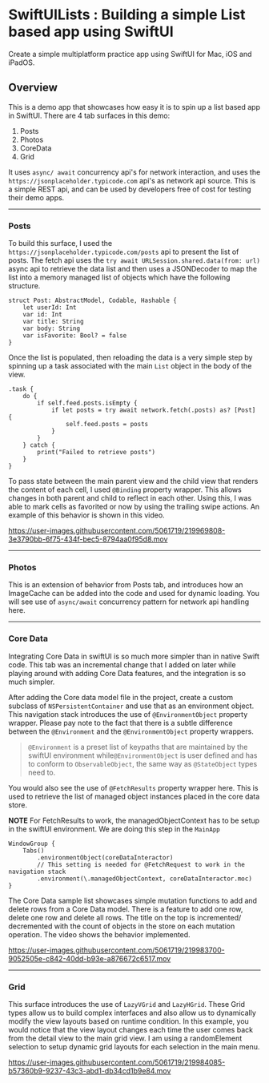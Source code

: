 # SwiftUILists : Building a simple List based app using SwiftUI
Create a simple multiplatform practice app using SwiftUI for Mac, iOS and iPadOS.

## Overview
This is a demo app that showcases how easy it is to spin up a list based app in SwiftUI. There are 4 tab surfaces in this demo:
1. Posts
2. Photos
3. CoreData
4. Grid

It uses `async/ await` concurrency api's for network interaction, and uses the `https://jsonplaceholder.typicode.com` api's as network api source. 
This is a simple REST api, and can be used by developers free of cost for testing their demo apps. 

---

### Posts

To build this surface, I used the `https://jsonplaceholder.typicode.com/posts` api to present the list of posts. The fetch api uses the 
`try await URLSession.shared.data(from: url)` async api to retrieve the data list and then uses a JSONDecoder to map the list into a memory managed
list of objects which have the following structure.

```
struct Post: AbstractModel, Codable, Hashable {
    let userId: Int
    var id: Int
    var title: String
    var body: String
    var isFavorite: Bool? = false
}
```

Once the list is populated, then reloading the data is a very simple step by spinning up a task associated with the main `List` object in the body of the view.

```
.task {
    do {
        if self.feed.posts.isEmpty {
            if let posts = try await network.fetch(.posts) as? [Post] {
                self.feed.posts = posts
            }
        }
    } catch {
        print("Failed to retrieve posts")
    }
}
```

To pass state between the main parent view and the child view that renders the content of each cell, I used `@Binding` property wrapper. This allows changes in both parent and child to reflect in each other. Using this, I was able to mark cells as favorited or now by using the trailing swipe actions. An example of this behavior is shown in this video.

https://user-images.githubusercontent.com/5061719/219969808-3e3790bb-6f75-434f-bec5-8794aa0f95d8.mov

---

### Photos

This is an extension of behavior from Posts tab, and introduces how an ImageCache can be added into the code and used for dynamic loading. You will see use of `async/await` concurrency pattern for network api handling here. 

---

### Core Data

Integrating Core Data in swiftUI is so much more simpler than in native Swift code. This tab was an incremental change that I added on later while playing around with adding Core Data features, and the integration is so much simpler. 

After adding the Core data model file in the project, create a custom subclass of `NSPersistentContainer` and use that as an environment object. This navigation stack introduces the use of `@EnvironmentObject` property wrapper. Please pay note to the fact that there is a subtle difference between the `@Environment` and the `@EnvironmentObject` property wrappers. 

> `@Environment` is a preset list of keypaths that are maintained by the swiftUI environment while`@EnvironmentObject` is user defined and has to conform to `ObservableObject`, the same way as `@StateObject` types need to. 

You would also see the use of `@FetchResults` property wrapper here. This is used to retrieve the list of managed object instances placed in the core data store. 

**NOTE** For FetchResults to work, the managedObjectContext has to be setup in the swiftUI environment. We are doing this step in the `MainApp`

```
WindowGroup {
    Tabs()
        .environmentObject(coreDataInteractor)
        // This setting is needed for @FetchRequest to work in the navigation stack
        .environment(\.managedObjectContext, coreDataInteractor.moc)
}
```        

The Core Data sample list showcases simple mutation functions to add and delete rows from a Core Data model. There is a feature to add one row, delete one row and delete all rows. The title on the top is incremented/ decremented with the count of objects in the store on each mutation operation. The video shows the behavior implemented. 

https://user-images.githubusercontent.com/5061719/219983700-9052505e-c842-40dd-b93e-a876672c6517.mov

---

### Grid

This surface introduces the use of `LazyVGrid` and `LazyHGrid`. These Grid types allow us to build complex interfaces and also allow us to dynamically modify the view layouts based on runtime condition. In this example, you would notice that the view layout changes each time the user comes back from the detail view to the main grid view. I am using a randomElement selection to setup dynamic grid layouts for each selection in the main menu. 

https://user-images.githubusercontent.com/5061719/219984085-b57360b9-9237-43c3-abd1-db34cd1b9e84.mov


